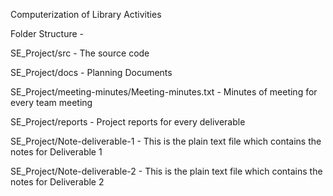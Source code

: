 Computerization of Library Activities

Folder Structure -

SE_Project/src - The source code 

SE_Project/docs - Planning Documents

SE_Project/meeting-minutes/Meeting-minutes.txt - Minutes of meeting for every team meeting

SE_Project/reports - Project reports for every deliverable



SE_Project/Note-deliverable-1 - This is the plain text file which contains the notes for Deliverable 1

SE_Project/Note-deliverable-2 - This is the plain text file which contains the notes for Deliverable 2

